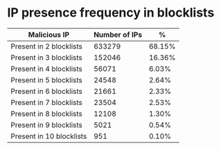 # IP presence frequency in blocklists
| Malicious IP | Number of IPs | % |
|----|----|----|
| Present in 2 blocklists | 633279 | 68.15% |
| Present in 3 blocklists | 152046 | 16.36% |
| Present in 4 blocklists | 56071 | 6.03% |
| Present in 5 blocklists | 24548 | 2.64% |
| Present in 6 blocklists | 21661 | 2.33% |
| Present in 7 blocklists | 23504 | 2.53% |
| Present in 8 blocklists | 12108 | 1.30% |
| Present in 9 blocklists | 5021 | 0.54% |
| Present in 10 blocklists | 951 | 0.10% |
